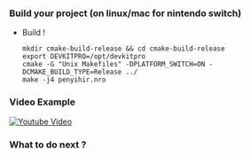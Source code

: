 <a name="switch"></a>
### Build your project (on linux/mac for nintendo switch)
- Build !
  ```
  mkdir cmake-build-release && cd cmake-build-release
  export DEVKITPRO=/opt/devkitpro
  cmake -G "Unix Makefiles" -DPLATFORM_SWITCH=ON -DCMAKE_BUILD_TYPE=Release ../
  make -j4 penyihir.nro
  ```

### Video Example
[![Youtube Video](https://img.youtube.com/vi/0KzisNmLRuU/0.jpg)](https://www.youtube.com/watch?v=0KzisNmLRuU)

<a name="next"></a>
### What to do next ?

